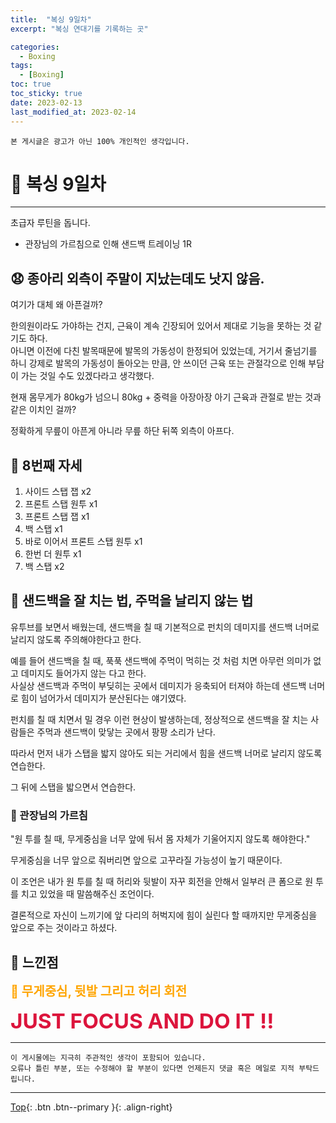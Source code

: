 ```yaml
---
title:  "복싱 9일차"
excerpt: "복싱 연대기를 기록하는 곳"

categories:
  - Boxing
tags:
  - [Boxing]
toc: true
toc_sticky: true
date: 2023-02-13
last_modified_at: 2023-02-14
---
```


    본 게시글은 광고가 아닌 100% 개인적인 생각입니다.

# 🥊 복싱 9일차 
<hr style="width:100%" />

  초급자 루틴을 돕니다.

  + 관장님의 가르침으로 인해 샌드백 트레이닝 1R

## 😧 종아리 외측이 주말이 지났는데도 낫지 않음.

  여기가 대체 왜 아픈걸까?

  한의원이라도 가야하는 건지, 근육이 계속 긴장되어 있어서 제대로 기능을 못하는 것 같기도 하다.   
  아니면 이전에 다친 발목때문에 발목의 가동성이 한정되어 있었는데, 거기서 줄넘기를 하니 강제로 발목의 가동성이 돌아오는 만큼, 안 쓰이던 근육 또는 관절각으로 인해 부담이 가는 것일 수도 있겠다라고 생각했다.

  현재 몸무게가 80kg가 넘으니 80kg + 중력을 아장아장 아기 근육과 관절로 받는 것과 같은 이치인 걸까? 

  정확하게 무릎이 아픈게 아니라 무릎 하단 뒤쪽 외측이 아프다.

## 🤣 8번째 자세

1. 사이드 스탭 잽 x2
2. 프론트 스탭 원투 x1
3. 프론트 스탭 잽 x1 
4. 백 스탭 x1
5. 바로 이어서 프론트 스탭 원투 x1
6. 한번 더 원투 x1
7. 백 스탭 x2 

## 🤨 샌드백을 잘 치는 법, 주먹을 날리지 않는 법
 
  유투브를 보면서 배웠는데, 샌드백을 칠 때 기본적으로 펀치의 데미지를 샌드백 너머로 날리지 않도록 주의해야한다고 한다.

  예를 들어 샌드백을 칠 때, 푹푹 샌드백에 주먹이 먹히는 것 처럼 치면 아무런 의미가 없고 데미지도 들어가지 않는 다고 한다.     
  사실상 샌드백과 주먹이 부딪히는 곳에서 데미지가 응축되어 터져야 하는데 샌드백 너머로 힘이 넘어가서 데미지가 분산된다는 얘기였다.

  펀치를 칠 때 치면서 밀 경우 이런 현상이 발생하는데, 정상적으로 샌드백을 잘 치는 사람들은 주먹과 샌드백이 맞닿는 곳에서 팡팡 소리가 난다.

  따라서 먼저 내가 스탭을 밟지 않아도 되는 거리에서 힘을 샌드백 너머로 날리지 않도록 연습한다.

  그 뒤에 스탭을 밟으면서 연습한다.

### 🎯 관장님의 가르침

  "원 투를 칠 때, 무게중심을 너무 앞에 둬서 몸 자체가 기울어지지 않도록 해야한다."

  무게중심을 너무 앞으로 줘버리면 앞으로 고꾸라질 가능성이 높기 때문이다.
  
  이 조언은 내가 원 투를 칠 때 허리와 뒷발이 자꾸 회전을 안해서 일부러 큰 폼으로 원 투를 치고 있었을 때 말씀해주신 조언이다.

  결론적으로 자신이 느끼기에 앞 다리의 허벅지에 힘이 실린다 할 때까지만 무게중심을 앞으로 주는 것이라고 하셨다. 
 
## 🤣 느낀점

  <strong style="color:orange; font-size:15pt">🥊 무게중심, 뒷발 그리고 허리 회전</strong>

  <strong style="color:crimson; font-size:25pt">JUST FOCUS AND DO IT !!</strong>

<hr style="width:100%" />

    이 게시물에는 지극히 주관적인 생각이 포함되어 있습니다. 
    오류나 틀린 부분, 또는 수정해야 할 부분이 있다면 언제든지 댓글 혹은 메일로 지적 부탁드립니다.
    
<hr>


[Top](#){: .btn .btn--primary }{: .align-right}